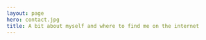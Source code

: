 ```yaml
---
layout: page
hero: contact.jpg
title: A bit about myself and where to find me on the internet
---
```

